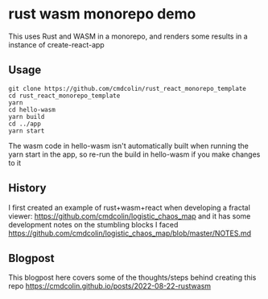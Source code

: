# rust wasm monorepo demo

This uses Rust and WASM in a monorepo, and renders some results in a instance
of create-react-app

## Usage

```
git clone https://github.com/cmdcolin/rust_react_monorepo_template
cd rust_react_monorepo_template
yarn
cd hello-wasm
yarn build
cd ../app
yarn start
```

The wasm code in hello-wasm isn't automatically built when running the yarn
start in the app, so re-run the build in hello-wasm if you make changes to it

## History

I first created an example of rust+wasm+react when developing a fractal viewer: https://github.com/cmdcolin/logistic_chaos_map and it has some development notes on the stumbling blocks I faced https://github.com/cmdcolin/logistic_chaos_map/blob/master/NOTES.md

## Blogpost

This blogpost here covers some of the thoughts/steps behind creating this repo
https://cmdcolin.github.io/posts/2022-08-22-rustwasm
